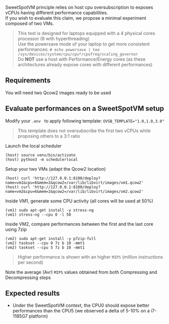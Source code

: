SweetSpotVM principle relies on host cpu oversubscription to exposes vCPUs having different performance capabilities.  
If you wish to evaluate this claim, we propose a minimal experiment composed of two VMs. 

> This test is designed for laptops equipped with a 4 physical cores processor (8 with hyperthreading)  
> Use the powersave mode of your laptop to get more consistent performances: ```# echo powersave | tee /sys/devices/system/cpu/cpu*/cpufreq/scaling_governor```  
> Do **NOT** use a host with Performance/Energy cores (as these architectures already expose cores with different performances)

## Requirements

You will need two Qcow2 images ready to be used  

## Evaluate performances on a SweetSpotVM setup

Modify your ```.env ``` to apply following template: ```OVSB_TEMPLATE="1.0,1.0,3.0"```
> This template does not oversubscribe the first two vCPUs while proposing others to a 3:1 ratio

Launch the local scheduler
```
(host) source venv/bin/activate
(host) python3 -m schedulerlocal
```

Setup your two VMs (adapt the Qcow2 location)
```
(host) curl 'http://127.0.0.1:8100/deploy?name=vm1&cpu=6&mem=2&qcow2=/var/lib/libvirt/images/vm1.qcow2'
(host) curl 'http://127.0.0.1:8100/deploy?name=vm2&cpu=6&mem=2&qcow2=/var/lib/libvirt/images/vm2.qcow2'
```

Inside VM1, generate some CPU activity (all cores will be used at 50%)
```
(vm1) sudo apt-get install -y stress-ng
(vm1) stress-ng --cpu 0 -l 50
```

Inside VM2, compare performances between the first and the last core using 7zip
```
(vm2) sudo apt-get install -y p7zip-full
(vm2) taskset --cpu 0 7z b 10 -mmt1
(vm2) taskset --cpu 5 7z b 10 -mmt1
```
> Higher performance is shown with an higher ```MIPS``` (million instructions per second)

Note the average (Avr)  ```MIPS``` values obtained from both Compressing and Decompressing steps

## Expected results

- Under the SweetSpotVM context, the CPU0 should expose better performances than the CPU5 (we observed a delta of 5-10% on a i7-1185G7 platform)
